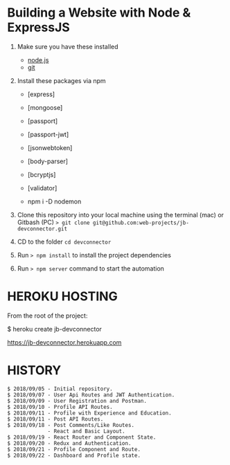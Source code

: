 # Building a Website with Node & ExpressJS

1. Make sure you have these installed

   - [node.js](http://nodejs.org/)
   - [git](http://git-scm.com/)

2. Install these packages via npm

   - [express]
   - [mongoose]
   - [passport]
   - [passport-jwt]
   - [jsonwebtoken]
   - [body-parser]
   - [bcryptjs]
   - [validator]

   - npm i -D nodemon

3. Clone this repository into your local machine using the terminal (mac) or Gitbash (PC) `> git clone git@github.com:web-projects/jb-devconnector.git`
4. CD to the folder `cd devconnector`
5. Run `> npm install` to install the project dependencies
6. Run `> npm server` command to start the automation

# HEROKU HOSTING

From the root of the project:

$ heroku create jb-devconnector

https://jb-devconnector.herokuapp.com

# HISTORY

    $ 2018/09/05 - Initial repository.
    $ 2018/09/07 - User Api Routes and JWT Authentication.
    $ 2018/09/09 - User Registration and Postman.
    $ 2018/09/10 - Profile API Routes.
    $ 2018/09/11 - Profile with Experience and Education.
    $ 2018/09/11 - Post API Routes.
    $ 2018/09/18 - Post Comments/Like Routes.
                 - React and Basic Layout.
    $ 2018/09/19 - React Router and Component State.
    $ 2018/09/20 - Redux and Authentication.
    $ 2018/09/21 - Profile Component and Route.
    $ 2018/09/22 - Dashboard and Profile state.

